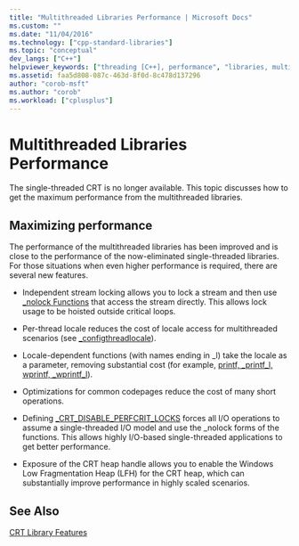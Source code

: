 ```yaml
---
title: "Multithreaded Libraries Performance | Microsoft Docs"
ms.custom: ""
ms.date: "11/04/2016"
ms.technology: ["cpp-standard-libraries"]
ms.topic: "conceptual"
dev_langs: ["C++"]
helpviewer_keywords: ["threading [C++], performance", "libraries, multithreaded", "performance, multithreading", "multithreaded libraries"]
ms.assetid: faa5d808-087c-463d-8f0d-8c478d137296
author: "corob-msft"
ms.author: "corob"
ms.workload: ["cplusplus"]
---
```

# Multithreaded Libraries Performance

The single-threaded CRT is no longer available. This topic discusses how to get the maximum performance from the multithreaded libraries.

## Maximizing performance

The performance of the multithreaded libraries has been improved and is close to the performance of the now-eliminated single-threaded libraries. For those situations when even higher performance is required, there are several new features.

- Independent stream locking allows you to lock a stream and then use [_nolock Functions](../c-runtime-library/nolock-functions.md) that access the stream directly. This allows lock usage to be hoisted outside critical loops.

- Per-thread locale reduces the cost of locale access for multithreaded scenarios (see [_configthreadlocale](../c-runtime-library/reference/configthreadlocale.md)).

- Locale-dependent functions (with names ending in _l) take the locale as a parameter, removing substantial cost (for example, [printf, _printf_l, wprintf, _wprintf_l](../c-runtime-library/reference/printf-printf-l-wprintf-wprintf-l.md)).

- Optimizations for common codepages reduce the cost of many short operations.

- Defining [_CRT_DISABLE_PERFCRIT_LOCKS](../c-runtime-library/crt-disable-perfcrit-locks.md) forces all I/O operations to assume a single-threaded I/O model and use the _nolock forms of the functions. This allows highly I/O-based single-threaded applications to get better performance.

- Exposure of the CRT heap handle allows you to enable the Windows Low Fragmentation Heap (LFH) for the CRT heap, which can substantially improve performance in highly scaled scenarios.

## See Also

[CRT Library Features](../c-runtime-library/crt-library-features.md)